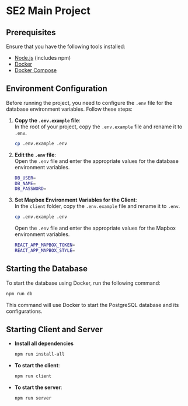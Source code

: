 # SE2 Main Project

## Prerequisites

Ensure that you have the following tools installed:

- [Node.js](https://nodejs.org/) (includes npm)
- [Docker](https://www.docker.com/)
- [Docker Compose](https://docs.docker.com/compose/)


## Environment Configuration

Before running the project, you need to configure the `.env` file for the database environment variables. Follow these steps:

1. **Copy the `.env.example` file**:  
   In the root of your project, copy the `.env.example` file and rename it to `.env`.

   ```bash
   cp .env.example .env
   ```

2. **Edit the `.env` file**:  
   Open the `.env` file and enter the appropriate values for the database environment variables.       
   ```bash
   DB_USER=
   DB_NAME=
   DB_PASSWORD=
   ```
3. **Set Mapbox Environment Variables for the Client**:  
   In the `client` folder, copy the `.env.example` file and rename it to `.env`.

   ```bash
   cp .env.example .env
   ```

   Open the `.env` file and enter the appropriate values for the Mapbox environment variables.
   ```bash
   REACT_APP_MAPBOX_TOKEN=
   REACT_APP_MAPBOX_STYLE=
   ```

## Starting the Database

To start the database using Docker, run the following command:

```bash
npm run db
```

This command will use Docker to start the PostgreSQL database and its configurations.

## Starting Client and Server

- **Install all dependencies**

  ```bash
  npm run install-all
  ```

- **To start the client**:

  ```bash
  npm run client
  ```

- **To start the server**:

  ```bash
  npm run server
  ```
